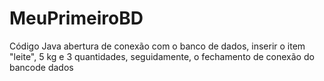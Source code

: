 # MeuPrimeiroBD
Código Java abertura de conexão com o banco de dados, inserir o item "leite", 5 kg e 3 quantidades, seguidamente, o fechamento de conexão do bancode dados
